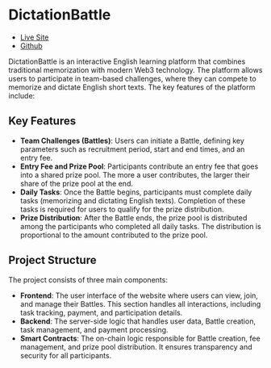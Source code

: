 # DictationBattle

* [Live Site](https://dictation-battle.vercel.app/)
* [Github](https://github.com/Booome/dictation-battle)

DictationBattle is an interactive English learning platform that combines traditional memorization with modern Web3 technology. The platform allows users to participate in team-based challenges, where they can compete to memorize and dictate English short texts. The key features of the platform include:

## Key Features

- **Team Challenges (Battles)**: Users can initiate a Battle, defining key parameters such as recruitment period, start and end times, and an entry fee. 
- **Entry Fee and Prize Pool**: Participants contribute an entry fee that goes into a shared prize pool. The more a user contributes, the larger their share of the prize pool at the end.
- **Daily Tasks**: Once the Battle begins, participants must complete daily tasks (memorizing and dictating English texts). Completion of these tasks is required for users to qualify for the prize distribution.
- **Prize Distribution**: After the Battle ends, the prize pool is distributed among the participants who completed all daily tasks. The distribution is proportional to the amount contributed to the prize pool.

## Project Structure

The project consists of three main components:

- **Frontend**: The user interface of the website where users can view, join, and manage their Battles. This section handles all interactions, including task tracking, payment, and participation details.
- **Backend**: The server-side logic that handles user data, Battle creation, task management, and payment processing.
- **Smart Contracts**: The on-chain logic responsible for Battle creation, fee management, and prize pool distribution. It ensures transparency and security for all participants.
